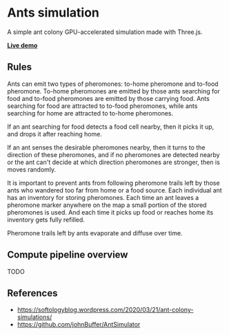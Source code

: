 # Ants simulation

A simple ant colony GPU-accelerated simulation made with Three.js.

**[Live demo](https://vhawk.github.io/ants-simulation/)**

## Rules

Ants can emit two types of pheromones: to-home pheromone and to-food pheromone. To-home pheromones are emitted by those ants searching for food and to-food pheromones are emitted by those carrying food. Ants searching for food are attracted to to-food pheromones, while ants searching for home are attracted to to-home pheromones.

If an ant searching for food detects a food cell nearby, then it picks it up, and drops it after reaching home.

If an ant senses the desirable pheromones nearby, then it turns to the direction of these pheromones, and if no pheromones are detected nearby or the ant can't decide at which direction pheromones are stronger, then is moves randomly.

It is important to prevent ants from following pheromone trails left by those ants who wandered too far from home or a food source. Each individual ant has an inventory for storing pheromones. Each time an ant leaves a pheromone marker anywhere on the map a small portion of the stored pheromones is used. And each time it picks up food or reaches home its inventory gets fully refilled.

Pheromone trails left by ants evaporate and diffuse over time.

## Compute pipeline overview

TODO
 
## References

- https://softologyblog.wordpress.com/2020/03/21/ant-colony-simulations/
- https://github.com/johnBuffer/AntSimulator